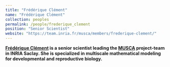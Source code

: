 ```yaml
---
title: "Frédérique Clément"
name: "Frédérique Clément"
collection: peoples
permalink: /people/frederique_clement
position: "Senior Scientist"
website: "https://team.inria.fr/musca/members/frederique-clement/"
---
```


**[Frédérique Clément](https://team.inria.fr/musca/members/frederique-clement/) is a senior scientist leading the [MUSCA](https://team.inria.fr/musca) project-team in INRIA Saclay. She is specialized in multiscale mathematical modeling for developmental and reproductive biology.**
